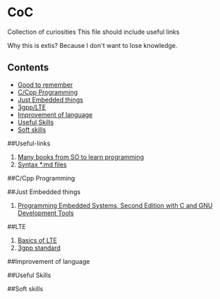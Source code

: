 # CoC
Collection of curiosities
This file should include useful links

Why this is extis? Because I don't want to lose knowledge.


## Contents

<!-- toc -->
- [Good to remember](#Useful-links)
- [C/Cpp Programming](#c/cpp-programming)
- [Just Embedded things](#just-embedded-things)
- [3gpp/LTE](#LTE)
- [Improvement of language](#improvement-of-language)
- [Useful Skills](#useful-skills)
- [Soft skills](#soft-skills)

<!-- tocstop -->

##Useful-links
1. [Many books from SO to learn programming](http://goalkicker.com)
2. [Syntax *.md files](https://help.github.com/articles/basic-writing-and-formatting-syntax/)

##C/Cpp Programming

##Just Embedded things
1. [Programming Embedded Systems, Second Edition with C and GNU Development Tools](http://stepsmail.com/download/Career-In-Embedded-System.PDF)
> 

##LTE
1. [Basics of LTE](https://www.youtube.com/channel/UCf5srFJ-JofnE8r-bn1o1VA)
2. [3gpp standard](http://www.3gpp.org/specifications)

##Improvement of language

##Useful Skills

##Soft skills
